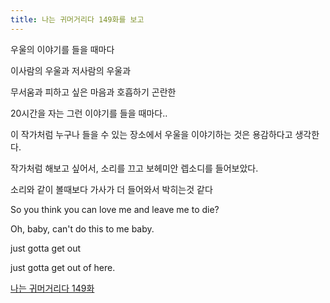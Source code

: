 ```yaml
---
title: 나는 귀머거리다 149화를 보고
---
```


우울의 이야기를 들을 때마다

이사람의 우울과 저사람의 우울과

무서움과 피하고 싶은 마음과 호흡하기 곤란한

20시간을 자는 그런 이야기를 들을 때마다..

이 작가처럼 누구나 들을 수 있는 장소에서 우울을 이야기하는 것은 용감하다고 생각한다.

작가처럼 해보고 싶어서, 소리를 끄고 보헤미안 렙소디를 들어보았다.

소리와 같이 볼때보다 가사가 더 들어와서 박히는것 같다

So you think you can love me and leave me to die?

Oh, baby, can't do this to me baby.

just gotta get out

just gotta get out of here.

[나는 귀머거리다 149화](http://comic.naver.com/webtoon/detail.nhn?titleId=659934&no=149)
